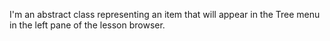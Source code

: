 I'm an abstract class representing an item that will appear in the Tree menu in the left pane of the lesson browser.
